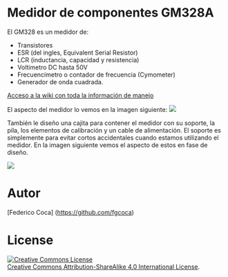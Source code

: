 # **Medidor de componentes GM328A**
El GM328 es un medidor de:
* Transistores
* ESR (del ingles, Equivalent Serial Resistor)
* LCR (inductancia, capacidad y resistencia)
* Voltimetro DC hasta 50V
* Frecuencímetro o contador de frecuencia (Cymometer)
* Generador de onda cuadrada. 

[Acceso a la wiki con toda la información de manejo](https://github.com/fgcoca/Medidor-componentes-GM328A/wiki)

El aspecto del medidor lo vemos en la imagen siguiente:
![](https://github.com/fgcoca/Medidor-componentes-GM328A-/blob/master/images/comprobador.png)

También le diseño una cajita para contener el medidor con su soporte, la pila, los elementos de calibración y un cable de alimentación. El soporte es simplemente para evitar cortos accidentales cuando estamos utilizando el medidor. En la imagen siguiente vemos el aspecto de estos en fase de diseño.

![](https://github.com/fgcoca/Medidor-componentes-GM328A/blob/master/3D/imagenes/captura-conjunto.png)

# **Autor**

[Federico Coca] (https://github.com/fgcoca)

# **License**
<a rel="license" href="http://creativecommons.org/licenses/by-sa/4.0/"><img alt="Creative Commons License" style="border-width:0" src="https://i.creativecommons.org/l/by-sa/4.0/88x31.png" /></a><br /> <a rel="license" href="http://creativecommons.org/licenses/by-sa/4.0/">Creative Commons Attribution-ShareAlike 4.0 International License</a>.

